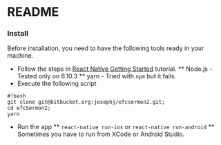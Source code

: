 # README #


### Install ###

Before installation, you need to have the following tools ready in your machine.

* Follow the steps in [React Native Getting Started](https://facebook.github.io/react-native/docs/getting-started.html) tutorial.
** Node.js - Tested only on 6.10.3
** yarn - Tried with `npm` but it fails. 
* Execute the following script 
```
#!bash
git clone git@bitbucket.org:josephj/efcsermon2.git;
cd efcSermon2;
yarn 
```
* Run the app
** `react-native run-ios` or `react-native run-android`
** Sometimes you have to run from XCode or Android Studio.